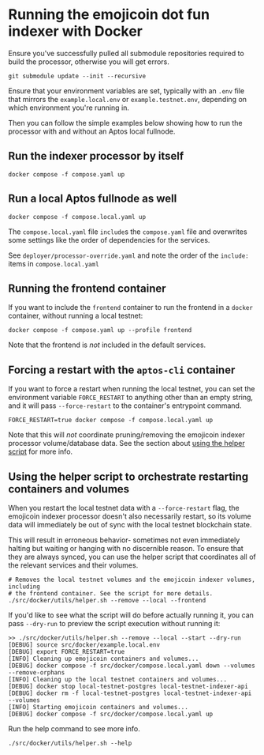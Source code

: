 <!-- cspell:word localnet -->

# Running the emojicoin dot fun indexer with Docker

Ensure you've successfully pulled all submodule repositories required to
build the processor, otherwise you will get errors.

```shell
git submodule update --init --recursive
```

Ensure that your environment variables are set, typically with an `.env`
file that mirrors the `example.local.env` or `example.testnet.env`, depending on
which environment you're running in.

Then you can follow the simple examples below showing how to run the processor
with and without an Aptos local fullnode.

## Run the indexer processor by itself

```shell
docker compose -f compose.yaml up
```

## Run a local Aptos fullnode as well

```shell
docker compose -f compose.local.yaml up
```

The `compose.local.yaml` file `include`s the `compose.yaml` file and
overwrites some settings like the order of dependencies for the services.

See `deployer/processor-override.yaml` and note the order of the
`include:` items in `compose.local.yaml`

## Running the frontend container

If you want to include the `frontend` container to run the frontend in a
`docker` container, without running a local testnet:

```shell
docker compose -f compose.yaml up --profile frontend
```

Note that the frontend is *not* included in the default services.

## Forcing a restart with the `aptos-cli` container

If you want to force a restart when running the local testnet, you can set the
environment variable `FORCE_RESTART` to anything other than an empty string,
and it will pass `--force-restart` to the container's entrypoint command.

```shell
FORCE_RESTART=true docker compose -f compose.local.yaml up
```

Note that this will *not* coordinate pruning/removing the emojicoin indexer
processor volume/database data. See the section about [using the helper script]
for more info.

## Using the helper script to orchestrate restarting containers and volumes

When you restart the local testnet data with a `--force-restart` flag, the
emojicoin indexer processor doesn't also necessarily restart, so its volume
data will immediately be out of sync with the local testnet blockchain state.

This will result in erroneous behavior- sometimes not even immediately halting
but waiting or hanging with no discernible reason. To ensure that they are
always synced, you can use the helper script that coordinates all of the
relevant services and their volumes.

```shell
# Removes the local testnet volumes and the emojicoin indexer volumes, including
# the frontend container. See the script for more details.
./src/docker/utils/helper.sh --remove --local --frontend
```

If you'd like to see what the script will do before actually running it, you
can pass `--dry-run` to preview the script execution without running it:

<!-- markdownlint-disable MD013 -->

```shell
>> ./src/docker/utils/helper.sh --remove --local --start --dry-run
[DEBUG] source src/docker/example.local.env
[DEBUG] export FORCE_RESTART=true
[INFO] Cleaning up emojicoin containers and volumes...
[DEBUG] docker compose -f src/docker/compose.local.yaml down --volumes --remove-orphans
[INFO] Cleaning up the local testnet containers and volumes...
[DEBUG] docker stop local-testnet-postgres local-testnet-indexer-api
[DEBUG] docker rm -f local-testnet-postgres local-testnet-indexer-api --volumes
[INFO] Starting emojicoin containers and volumes...
[DEBUG] docker compose -f src/docker/compose.local.yaml up
```

<!-- markdownlint-enable MD013 -->

Run the help command to see more info.

```shell
./src/docker/utils/helper.sh --help
```

[using the helper script]: #using-the-helper-script-to-orchestrate-restarting-containers-and-volumes
